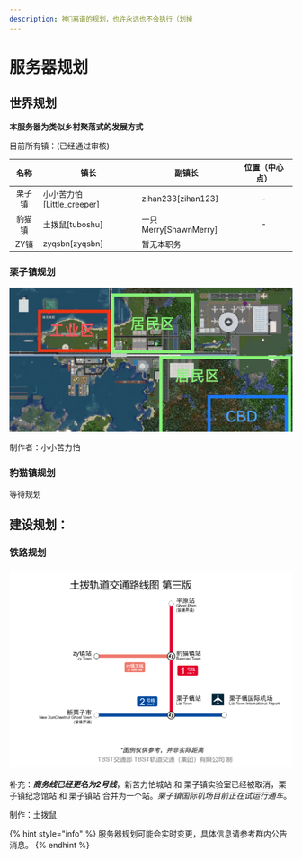 ```yaml
---
description: 神🐎离谱的规划，也许永远也不会执行（划掉
---
```


# 服务器规划



## 世界规划

**本服务器为类似乡村聚落式的发展方式**

目前所有镇：(已经通过审核)

<table><thead><tr><th align="center">名称</th><th>镇长</th><th>副镇长</th><th data-hidden align="center">位置（中心点）</th></tr></thead><tbody><tr><td align="center">栗子镇</td><td>小小苦力怕[Little_creeper]</td><td>zihan233[zihan123]</td><td align="center">-</td></tr><tr><td align="center">豹猫镇</td><td>土拨鼠[tuboshu]</td><td>一只Merry[ShawnMerry]</td><td align="center">-</td></tr><tr><td align="center">ZY镇</td><td>zyqsbn[zyqsbn]</td><td>暂无本职务</td><td align="center"></td></tr></tbody></table>

### 栗子镇规划

![](../../.gitbook/assets/67ee09a5e35dd17455c14b3aeb8dc7a.jpg)

制作者：小小苦力怕

### 豹猫镇规划

等待规划

## **建设规划：**

### **铁路规划**

### ![](../../.gitbook/assets/image.png)

补充：_**商务线已经更名为2号线**_，新苦力怕城站 和 栗子镇实验室已经被取消，栗子镇纪念馆站 和 栗子镇站 合并为一个站。_栗子镇国际机场目前正在试运行通车_。

制作：土拨鼠⁧⁧



{% hint style="info" %}
服务器规划可能会实时变更，具体信息请参考群内公告消息。
{% endhint %}
